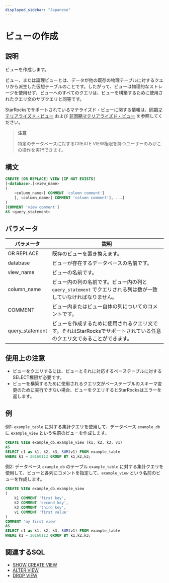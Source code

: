 ```yaml
---
displayed_sidebar: "Japanese"
---
```


# ビューの作成

## 説明

ビューを作成します。

ビュー、または論理ビューとは、データが他の既存の物理テーブルに対するクエリから派生した仮想テーブルのことです。したがって、ビューは物理的なストレージを使用せず、ビューへのすべてのクエリは、ビューを構築するために使用されたクエリ文のサブクエリと同等です。

StarRocksでサポートされているマテライズド・ビューに関する情報は、[同期マテリアライズド・ビュー](../../../using_starrocks/Materialized_view-single_table.md) および [非同期マテリアライズド・ビュー](../../../using_starrocks/Materialized_view.md) を参照してください。

> **注意**
>
> 特定のデータベースに対するCREATE VIEW権限を持つユーザーのみがこの操作を実行できます。

## 構文

```SQL
CREATE [OR REPLACE] VIEW [IF NOT EXISTS]
[<database>.]<view_name>
(
    <column_name>[ COMMENT 'column comment']
    [, <column_name>[ COMMENT 'column comment'], ...]
)
[COMMENT 'view comment']
AS <query_statement>
```

## パラメータ

| **パラメータ**  | **説明**                                                                                           |
| --------------- | ---------------------------------------------------------------------------------------------------- |
| OR REPLACE      | 既存のビューを置き換えます。                                                                         |
| database        | ビューが存在するデータベースの名前です。                                                            |
| view_name       | ビューの名前です。                                                                                   |
| column_name     | ビュー内の列の名前です。ビュー内の列と `query_statement` でクエリされる列は数が一致していなければなりません。 |
| COMMENT         | ビュー内またはビュー自体の列についてのコメントです。                                               |
| query_statement | ビューを作成するために使用されるクエリ文です。それはStarRocksでサポートされている任意のクエリ文であることができます。 |

## 使用上の注意

- ビューをクエリするには、ビューとそれに対応するベーステーブルに対するSELECT権限が必要です。
- ビューを構築するために使用されるクエリ文がベーステーブルのスキーマ変更のために実行できない場合、ビューをクエリするとStarRocksはエラーを返します。

## 例

例1: `example_table` に対する集計クエリを使用して、データベース `example_db` に `example_view` という名前のビューを作成します。

```SQL
CREATE VIEW example_db.example_view (k1, k2, k3, v1)
AS
SELECT c1 as k1, k2, k3, SUM(v1) FROM example_table
WHERE k1 = 20160112 GROUP BY k1,k2,k3;
```

例2: データベース `example_db` のテーブル `example_table` に対する集計クエリを使用して、ビューと各列にコメントを指定して、`example_view` という名前のビューを作成します。

```SQL
CREATE VIEW example_db.example_view
(
    k1 COMMENT 'first key',
    k2 COMMENT 'second key',
    k3 COMMENT 'third key',
    v1 COMMENT 'first value'
)
COMMENT 'my first view'
AS
SELECT c1 as k1, k2, k3, SUM(v1) FROM example_table
WHERE k1 = 20160112 GROUP BY k1,k2,k3;
```

## 関連するSQL

- [SHOW CREATE VIEW](../data-manipulation/SHOW_CREATE_VIEW.md)
- [ALTER VIEW](./ALTER_VIEW.md)
- [DROP VIEW](./DROP_VIEW.md)